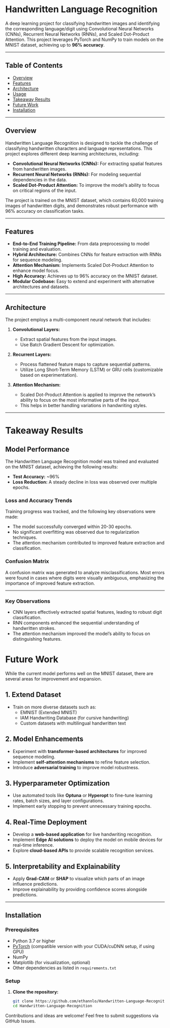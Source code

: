 # Handwritten Language Recognition

A deep learning project for classifying handwritten images and identifying the corresponding language/digit using Convolutional Neural Networks (CNNs), Recurrent Neural Networks (RNNs), and Scaled Dot-Product Attention. This project leverages PyTorch and NumPy to train models on the MNIST dataset, achieving up to **96% accuracy**.

---

## Table of Contents

- [Overview](#overview)
- [Features](#features)
- [Architecture](#architecture)
- [Usage](#usage)
- [Takeaway Results](#takeaway-results)
- [Future Work](#future-work)
- [Installation](#installation)

---

## Overview

Handwritten Language Recognition is designed to tackle the challenge of classifying handwritten characters and language representations. This project explores different deep learning architectures, including:

- **Convolutional Neural Networks (CNNs):** For extracting spatial features from handwritten images.
- **Recurrent Neural Networks (RNNs):** For modeling sequential dependencies in the data.
- **Scaled Dot-Product Attention:** To improve the model’s ability to focus on critical regions of the input.

The project is trained on the MNIST dataset, which contains 60,000 training images of handwritten digits, and demonstrates robust performance with 96% accuracy on classification tasks.

---

## Features

- **End-to-End Training Pipeline:** From data preprocessing to model training and evaluation.
- **Hybrid Architecture:** Combines CNNs for feature extraction with RNNs for sequence modeling.
- **Attention Mechanism:** Implements Scaled Dot-Product Attention to enhance model focus.
- **High Accuracy:** Achieves up to 96% accuracy on the MNIST dataset.
- **Modular Codebase:** Easy to extend and experiment with alternative architectures and datasets.

---

## Architecture

The project employs a multi-component neural network that includes:

1. **Convolutional Layers:**  
   - Extract spatial features from the input images.
   - Use Batch Gradient Descent for optimization.

2. **Recurrent Layers:**  
   - Process flattened feature maps to capture sequential patterns.
   - Utilize Long Short-Term Memory (LSTM) or GRU cells (customizable based on experimentation).

3. **Attention Mechanism:**  
   - Scaled Dot-Product Attention is applied to improve the network’s ability to focus on the most informative parts of the input.
   - This helps in better handling variations in handwriting styles.

---

# Takeaway Results

## Model Performance

The Handwritten Language Recognition model was trained and evaluated on the MNIST dataset, achieving the following results:

- **Test Accuracy:** ~96%
- **Loss Reduction:** A steady decline in loss was observed over multiple epochs.

### **Loss and Accuracy Trends**
Training progress was tracked, and the following key observations were made:

- The model successfully converged within 20-30 epochs.
- No significant overfitting was observed due to regularization techniques.
- The attention mechanism contributed to improved feature extraction and classification.

### **Confusion Matrix**
A confusion matrix was generated to analyze misclassifications. Most errors were found in cases where digits were visually ambiguous, emphasizing the importance of improved feature extraction.

---

### **Key Observations**
- CNN layers effectively extracted spatial features, leading to robust digit classification.
- RNN components enhanced the sequential understanding of handwritten strokes.
- The attention mechanism improved the model’s ability to focus on distinguishing features.

# Future Work

While the current model performs well on the MNIST dataset, there are several areas for improvement and expansion.

## **1. Extend Dataset**
- Train on more diverse datasets such as:
  - EMNIST (Extended MNIST)
  - IAM Handwriting Database (for cursive handwriting)
  - Custom datasets with multilingual handwritten text

## **2. Model Enhancements**
- Experiment with **transformer-based architectures** for improved sequence modeling.
- Implement **self-attention mechanisms** to refine feature selection.
- Introduce **adversarial training** to improve model robustness.

## **3. Hyperparameter Optimization**
- Use automated tools like **Optuna** or **Hyperopt** to fine-tune learning rates, batch sizes, and layer configurations.
- Implement early stopping to prevent unnecessary training epochs.

## **4. Real-Time Deployment**
- Develop a **web-based application** for live handwriting recognition.
- Implement **Edge AI solutions** to deploy the model on mobile devices for real-time inference.
- Explore **cloud-based APIs** to provide scalable recognition services.

## **5. Interpretability and Explainability**
- Apply **Grad-CAM** or **SHAP** to visualize which parts of an image influence predictions.
- Improve explainability by providing confidence scores alongside predictions.

---

## Installation

### Prerequisites

- Python 3.7 or higher
- [PyTorch](https://pytorch.org/) (compatible version with your CUDA/cuDNN setup, if using GPU)
- NumPy
- Matplotlib (for visualization, optional)
- Other dependencies as listed in `requirements.txt`

### Setup

1. **Clone the repository:**

   ```bash
   git clone https://github.com/ethannlo/Handwritten-Language-Recognition.git
   cd Handwritten-Language-Recognition

Contributions and ideas are welcome! Feel free to submit suggestions via GitHub Issues.

